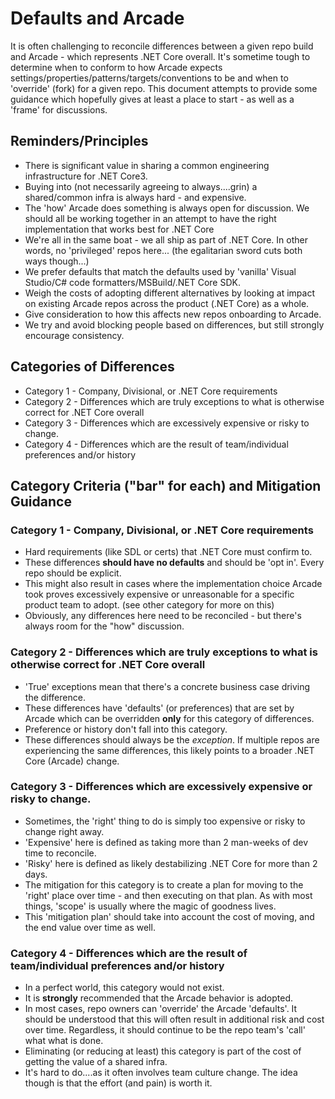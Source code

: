 # Defaults and Arcade

It is often challenging to reconcile differences between a given repo build and Arcade - which represents .NET Core overall.  It's sometime tough to determine when to conform to how Arcade expects settings/properties/patterns/targets/conventions to be and when to 'override' (fork) for a given repo.  This document attempts to provide some guidance which hopefully gives at least a place to start - as well as a 'frame' for discussions.

## Reminders/Principles
* There is significant value in sharing a common engineering infrastructure for .NET Core3.
* Buying into (not necessarily agreeing to always....grin) a shared/common infra is always hard - and expensive.
* The 'how' Arcade does something is always open for discussion.  We should all be working together in an attempt to have the right implementation that works best for .NET Core 
* We're all in the same boat - we all ship as part of .NET Core.  In other words, no 'privileged' repos here...  (the egalitarian sword cuts both ways though...)
* We prefer defaults that match the defaults used by 'vanilla' Visual Studio/C# code formatters/MSBuild/.NET Core SDK.
* Weigh the costs of adopting different alternatives by looking at impact on existing Arcade repos across the product (.NET Core) as a whole.
* Give consideration to how this affects new repos onboarding to Arcade.
* We try and avoid blocking people based on differences, but still strongly encourage consistency.

## Categories of Differences

* Category 1 - Company, Divisional, or .NET Core requirements  
* Category 2 - Differences which are truly exceptions to what is otherwise correct for .NET Core overall
* Category 3 - Differences which are excessively expensive or risky to change.
* Category 4 - Differences which are the result of team/individual preferences and/or history

## Category Criteria ("bar" for each) and Mitigation Guidance

### Category 1 - Company, Divisional, or .NET Core requirements  

* Hard requirements (like SDL or certs) that .NET Core must confirm to.
* These differences **should have no defaults** and should be 'opt in'.  Every repo should be explicit.
* This might also result in cases where the implementation choice Arcade took proves excessively expensive or unreasonable for a specific product team to adopt.  (see other category for more on this)
* Obviously, any differences here need to be reconciled - but there's always room for the "how" discussion.

### Category 2 - Differences which are truly exceptions to what is otherwise correct for .NET Core overall

* 'True' exceptions mean that there's a concrete business case driving the difference.  
* These differences have 'defaults' (or preferences) that are set by Arcade which can be overridden **only** for this category of differences.
* Preference or history don't fall into this category. 
* These differences should always be the *exception*.  If multiple repos are experiencing the same differences, this likely points to a broader .NET Core (Arcade) change.

### Category 3 - Differences which are excessively expensive or risky to change.

* Sometimes, the 'right' thing to do is simply too expensive or risky to change right away.
* 'Expensive' here is defined as taking more than 2 man-weeks of dev time to reconcile.
* 'Risky' here is defined as likely destabilizing .NET Core  for more than 2 days.
* The mitigation for this category is to create a plan for moving to the 'right' place over time - and then executing on that plan.  As with most things, 'scope' is usually where the magic of goodness lives.
* This 'mitigation plan' should take into account the cost of moving, and the end value over time as well.

### Category 4 - Differences which are the result of team/individual preferences and/or history

* In a perfect world, this category would not exist.
* It is **strongly** recommended that the Arcade behavior is adopted.  
* In most cases, repo owners can 'override' the Arcade 'defaults'. It should be understood that this will often result in additional risk and cost over time.  Regardless, it should continue to be the repo  team's 'call' what what is done.
* Eliminating (or reducing at least) this category is part of the cost of getting the value of a shared infra.
* It's hard to do....as it often involves team culture change.  The idea though is that the effort (and pain) is worth it.
